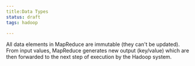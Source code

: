 ```yaml
---
title:Data Types
status: draft
tags: hadoop

---
```



All data elements in MapReduce are immutable (they can't be updated). From input values, MapReduce generates new output (key/value) which are then forwarded to the next step of execution by the Hadoop system.

